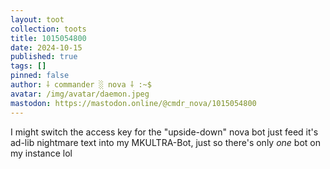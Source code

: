 ```yaml
---
layout: toot
collection: toots
title: 1015054800
date: 2024-10-15
published: true
tags: []
pinned: false
author: ⸸ commander ░ nova ⸸ :~$
avatar: /img/avatar/daemon.jpeg
mastodon: https://mastodon.online/@cmdr_nova/1015054800
---
```


I might switch the access key for the "upside-down" nova bot just feed it's ad-lib nightmare text into my MKULTRA-Bot, just so there's only _one_ bot on my instance lol
